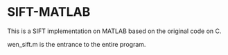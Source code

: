 # SIFT-MATLAB
This is a SIFT implementation on MATLAB based on the original code on C.

wen_sift.m is the entrance to the entire program.
